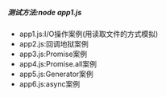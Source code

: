 ##### 测试方法:node app1.js
* app1.js:I/O操作案例(用读取文件的方式模拟)
* app2.js:回调地狱案例
* app3.js:Promise案例
* app4.js:Promise.all案例
* app5.js:Generator案例
* app6.js:async案例

	